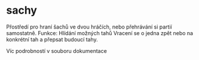 # sachy
Přostředí pro hraní šachů ve dvou hráčích, nebo přehrávání si partií samostatně.
Funkce:
Hlídání možných tahů
Vracení se o jedna zpět nebo na konkrétní tah a přepsat budoucí tahy.

Víc podrobností v souboru dokumentace
